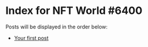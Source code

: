 # Index for NFT World #6400
Posts will be displayed in the order below:

- [Your first post](./001-first.md)

